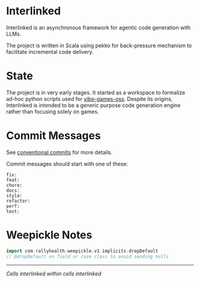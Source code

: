 # Interlinked

Interlinked is an asynchronous framework for agentic code generation with LLMs.

The project is written in Scala using pekko for back-pressure mechanism to facilitate incremental code delivery.

# State

The project is in very early stages. It started as a workspace to formalize ad-hoc python scripts used for [vibe-games-oss](https://github.com/anikifoss/vibe-games-oss). Despite its origins, Interlinked is intended to be a generic purpose code generation engine rather than focusing solely on games.

# Commit Messages
See [conventional commits](https://www.conventionalcommits.org/en/v1.0.0/) for more details.

Commit messages should start with one of these:
```
fix:
feat:
chore:
docs:
style:
refactor:
perf:
test:
```

# Weepickle Notes
```scala
import com.rallyhealth.weepickle.v1.implicits.dropDefault
// @dropDefault on field or case class to avoid sending nulls
```

___

*Cells interlinked within cells interlinked*
